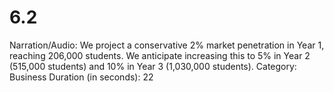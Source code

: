 # 6.2

Narration/Audio: We project a conservative 2% market penetration in Year 1, reaching 206,000 students. We anticipate increasing this to 5% in Year 2 (515,000 students) and 10% in Year 3 (1,030,000 students). 
Category: Business
Duration (in seconds): 22